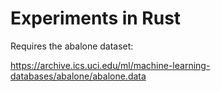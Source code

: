 # Experiments in Rust

Requires the abalone dataset:

https://archive.ics.uci.edu/ml/machine-learning-databases/abalone/abalone.data
